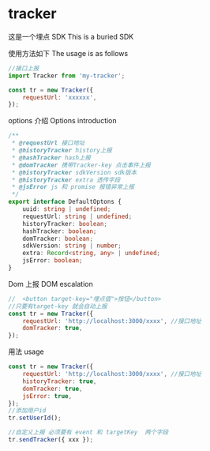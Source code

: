 # tracker

这是一个埋点 SDK This is a buried SDK

使用方法如下 The usage is as follows

```js
//接口上报
import Tracker from 'my-tracker';

const tr = new Tracker({
	requestUrl: 'xxxxxx',
});
```

options 介绍 Options introduction

```ts
/**
 * @requestUrl 接口地址
 * @historyTracker history上报
 * @hashTracker hash上报
 * @domTracker 携带Tracker-key 点击事件上报
 * @historyTracker sdkVersion sdk版本
 * @historyTracker extra 透传字段
 * @jsError js 和 promise 报错异常上报
 */
export interface DefaultOptons {
	uuid: string | undefined;
	requestUrl: string | undefined;
	historyTracker: boolean;
	hashTracker: boolean;
	domTracker: boolean;
	sdkVersion: string | number;
	extra: Record<string, any> | undefined;
	jsError: boolean;
}
```

Dom 上报 DOM escalation

```js
//  <button target-key="埋点值">按钮</button>
//只要有target-key 就会自动上报
const tr = new Tracker({
	requestUrl: 'http://localhost:3000/xxxx', //接口地址
	domTracker: true,
});
```

用法 usage

```js
const tr = new Tracker({
	requestUrl: 'http://localhost:3000/xxxx', //接口地址
	historyTracker: true,
	domTracker: true,
	jsError: true,
});
//添加用户id
tr.setUserId();

//自定义上报 必须要有 event 和 targetKey  两个字段
tr.sendTracker({ xxx });
```

